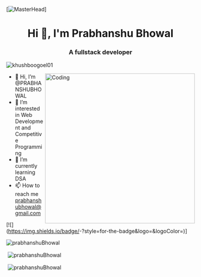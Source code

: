 
[![MasterHead](https://miro.medium.com/v2/resize:fit:3200/1*i8-u-V8LTTbQwTeUwLI_BQ.gif)]
<h1 align="center">Hi 👋, I'm Prabhanshu Bhowal</h1>
<h3 align="center">A fullstack developer</h3>
<p align="left"> <img src="https://komarev.com/ghpvc/?username=khushboogoel01&label=Profile%20views&color=129e00&style=plastic" alt="khushboogoel01" /> </p>
<img align="right" alt="Coding" width="400" src="https://cdn.dribbble.com/users/1162077/screenshots/3848914/programmer.gif">

- 👋 Hi, I’m @PRABHANSHUBHOWAL
- 👀 I’m interested in Web Development and Competitive Programming
- 🌱 I’m currently learning DSA
- 📫 How to reach me prabhanshubhowal@gmail.com

[![<Badge Name>](https://img.shields.io/badge/<Badge Text>-<Background Color>?style=for-the-badge&logo=<Icon Name>&logoColor=<Logo Color>)]

<!---
PRABHANSHUBHOWAL/PRABHANSHUBHOWAL is a ✨ special ✨ repository because its `README.md` (this file) appears on your GitHub profile.
You can click the Preview link to take a look at your changes.
--->


<p><img align="center" src="https://github-readme-stats.vercel.app/api/top-langs?username=prabhanshuBhowal&show_icons=true&locale=en&layout=compact" alt="prabhanshuBhowal" /></p>



<p>&nbsp;<img align="center" src="https://github-readme-stats.vercel.app/api?username=prabhanshuBhowal&show_icons=true&locale=en" alt="prabhanshuBhowal" /></p>


<p>&nbsp;<img align="center" src="https://github-readme-stats.vercel.app/api/pin/?username=prabhanshuBhowal&repo=Quiz-Earn" alt="prabhanshuBhowal" /></p>
